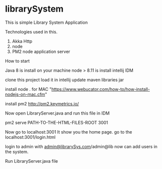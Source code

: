 # librarySystem

This is simple Library System Application 

Technologies used in this.

1. Akka Http 
2. node 
3. PM2 node application server 


How to start 

Java 8 is install on your machine
node > 8.11 is install 
intellij IDM

clone this project 
load it in intellij 
update maven libraries jar

install node . 
    for MAC "https://www.webucator.com/how-to/how-install-nodejs-on-mac.cfm"

install pm2 
    http://pm2.keymetrics.io/

Now open LibraryServer.java and run this file in IDM

pm2 serve PATH-TO-THE-HTML-FILES-ROOT 3001

Now go to localhost:3001 
It show you the home page. 
go to the localhost:3001/login.html

login to admin with admin@librarySys.com/admin@lib
now can add users in the system. 


Run LibraryServer.java file 
